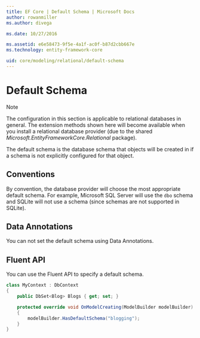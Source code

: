 ```yaml
---
title: EF Core | Default Schema | Microsoft Docs
author: rowanmiller
ms.author: divega

ms.date: 10/27/2016

ms.assetid: e6e58473-9f5e-4a1f-ac0f-b87d2cbb667e
ms.technology: entity-framework-core

uid: core/modeling/relational/default-schema
---
```

# Default Schema

> [!NOTE]
> The configuration in this section is applicable to relational databases in general. The extension methods shown here will become available when you install a relational database provider (due to the shared *Microsoft.EntityFrameworkCore.Relational* package).

The default schema is the database schema that objects will be created in if a schema is not explicitly configured for that object.

## Conventions

By convention, the database provider will choose the most appropriate default schema. For example, Microsoft SQL Server will use the `dbo` schema and SQLite will not use a schema (since schemas are not supported in SQLite).

## Data Annotations

You can not set the default schema using Data Annotations.

## Fluent API

You can use the Fluent API to specify a default schema.

<!-- [!code-csharp[Main](samples/core/relational/Modeling/FluentAPI/Samples/Relational/DefaultSchema.cs?highlight=7)] -->
````csharp
class MyContext : DbContext
{
    public DbSet<Blog> Blogs { get; set; }

    protected override void OnModelCreating(ModelBuilder modelBuilder)
    {
        modelBuilder.HasDefaultSchema("blogging");
    }
}
````
